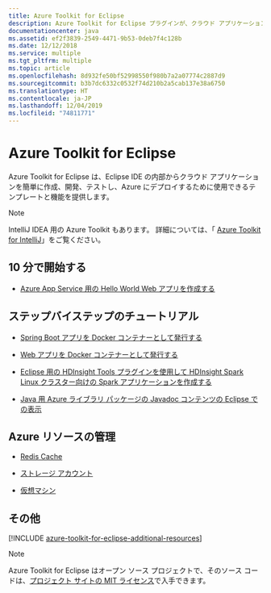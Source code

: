 ```yaml
---
title: Azure Toolkit for Eclipse
description: Azure Toolkit for Eclipse プラグインが、クラウド アプリケーションの作成と Azure へのデプロイにどのように役立つかを説明します。
documentationcenter: java
ms.assetid: ef2f3839-2549-4471-9b53-0deb7f4c128b
ms.date: 12/12/2018
ms.service: multiple
ms.tgt_pltfrm: multiple
ms.topic: article
ms.openlocfilehash: 8d932fe50bf52998550f980b7a2a07774c2887d9
ms.sourcegitcommit: b3b7dc6332c0532f74d210b2a5cab137e38a6750
ms.translationtype: HT
ms.contentlocale: ja-JP
ms.lasthandoff: 12/04/2019
ms.locfileid: "74811771"
---
```

# <a name="azure-toolkit-for-eclipse"></a>Azure Toolkit for Eclipse

Azure Toolkit for Eclipse は、Eclipse IDE の内部からクラウド アプリケーションを簡単に作成、開発、テストし、Azure にデプロイするために使用できるテンプレートと機能を提供します。

> [!NOTE]
> 
> IntelliJ IDEA 用の Azure Toolkit もあります。 詳細については、「 [Azure Toolkit for IntelliJ](../intellij/azure-toolkit-for-intellij.md)」をご覧ください。
> 

## <a name="get-started-in-10-minutes"></a>10 分で開始する

* [Azure App Service 用の Hello World Web アプリを作成する](azure-toolkit-for-eclipse-create-hello-world-web-app.md)

## <a name="step-by-step-tutorials"></a>ステップバイステップのチュートリアル

* [Spring Boot アプリを Docker コンテナーとして発行する](azure-toolkit-for-eclipse-publish-spring-boot-docker-app.md)

* [Web アプリを Docker コンテナーとして発行する](azure-toolkit-for-eclipse-publish-as-docker-container.md)

* [Eclipse 用の HDInsight Tools プラグインを使用して HDInsight Spark Linux クラスター向けの Spark アプリケーションを作成する](/azure/hdinsight/hdinsight-apache-spark-eclipse-tool-plugin)

* [Java 用 Azure ライブラリ パッケージの Javadoc コンテンツの Eclipse での表示](azure-toolkit-for-eclipse-displaying-javadoc-content-for-azure-libraries.md)

## <a name="managing-azure-resources"></a>Azure リソースの管理

* [Redis Cache](azure-toolkit-for-eclipse-managing-redis-caches-using-azure-explorer.md)

* [ストレージ アカウント](azure-toolkit-for-eclipse-managing-storage-accounts-using-azure-explorer.md)

* [仮想マシン](azure-toolkit-for-eclipse-managing-virtual-machines-using-azure-explorer.md)

## <a name="whats-more"></a>その他

[!INCLUDE [azure-toolkit-for-eclipse-additional-resources](../includes/azure-toolkit-for-eclipse-additional-resources.md)]

> [!NOTE]
> 
> Azure Toolkit for Eclipse はオープン ソース プロジェクトで、そのソース コードは、[プロジェクト サイトの MIT ライセンス](https://github.com/microsoft/azure-tools-for-java)で入手できます。
> 

<!-- [Deploying large deployments](azure-toolkit-for-eclipse-deploying-large-deployments.md) -->
<!-- [How to Maintain Session Data with Session Affinity]: https://go.microsoft.com/fwlink/?LinkID=699539 -->
<!-- [How to Use Co-located Caching]: https://go.microsoft.com/fwlink/?LinkID=699542 -->
<!-- [How to Use Dedicated Caching]: https://go.microsoft.com/fwlink/?LinkID=699543 -->
<!-- [How to Use JMS with AMQP 1.0 in Azure with Eclipse]: https://go.microsoft.com/fwlink/?LinkID=699544 -->
<!-- [How to Use SSL Offloading]: https://go.microsoft.com/fwlink/?LinkID=699545 -->
<!-- [SSL Offloading]: https://go.microsoft.com/fwlink/?LinkID=699549 -->
<!-- [Using the Azure Service Runtime Library in JSP]: https://go.microsoft.com/fwlink/?LinkID=699551 -->
<!-- [How to Authenticate Web Users with Azure Access Control Service Using Eclipse]: /azure/active-directory/active-directory-java-authenticate-users-access-control-eclipse.md -->
<!-- [Debug a Java Web App on Azure in Eclipse]: /azure/app-service-web/app-service-web-debug-java-web-app-in-eclipse.md -->
<!-- [Debugging Azure Applications in Eclipse]: azure-toolkit-for-eclipse-debugging-azure-applications.md -->

<!-- Legacy MSDN URL = https://msdn.microsoft.com/library/azure/hh694271.aspx -->
